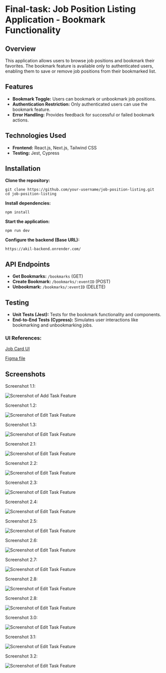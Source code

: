 <h1>Final-task: Job Position Listing Application - Bookmark Functionality</h1>

<h2>Overview</h2>
    <p>This application allows users to browse job positions and bookmark their favorites. The bookmark feature is available only to authenticated users, enabling them to save or remove job positions from their bookmarked list.</p>

<h2>Features</h2>
    <ul>
        <li><strong>Bookmark Toggle:</strong> Users can bookmark or unbookmark job positions.</li>
        <li><strong>Authentication Restriction:</strong> Only authenticated users can use the bookmark feature.</li>
        <li><strong>Error Handling:</strong> Provides feedback for successful or failed bookmark actions.</li>
    </ul>

<h2>Technologies Used</h2>
    <ul>
        <li><strong>Frontend:</strong> React.js, Next.js, Tailwind CSS</li>
        <li><strong>Testing:</strong> Jest, Cypress</li>
    </ul>

<h2>Installation</h2>
    <p><strong>Clone the repository:</strong></p>
    <pre><code>git clone https://github.com/your-username/job-position-listing.git
cd job-position-listing
</code></pre>

<p><strong>Install dependencies:</strong></p>
    <pre><code>npm install</code></pre>

<p><strong>Start the application:</strong></p>
    <pre><code>npm run dev</code></pre>

<p><strong>Configure the backend (Base URL):</strong></p>
    <pre><code>https://akil-backend.onrender.com/</code></pre>

<h2>API Endpoints</h2>
    <ul>
        <li><strong>Get Bookmarks:</strong> <code>/bookmarks</code> (GET)</li>
        <li><strong>Create Bookmark:</strong> <code>/bookmarks/:eventID</code> (POST)</li>
        <li><strong>Unbookmark:</strong> <code>/bookmarks/:eventID</code> (DELETE)</li>
    </ul>

<h2>Testing</h2>
    <ul>
        <li><strong>Unit Tests (Jest):</strong> Tests for the bookmark functionality and components.</li>
        <li><strong>End-to-End Tests (Cypress):</strong> Simulates user interactions like bookmarking and unbookmarking jobs.</li>
    </ul>

<h3>UI References:</h3>
    <p><a href="Job Card UI">Job Card UI</a></p>
    <p><a href="Figma file">Figma file</a></p>
<h2>Screenshots</h2>
    <p>Screenshot 1.1:</p>
    <img src="/final-task/public/assets/Screenshot-1.png" alt="Screenshot of Add Task Feature" />
    <p>Screenshot 1.2:</p>
    <img src="/final-task/public/assets/Screenshot-2.png" alt="Screenshot of Edit Task Feature" />
    <p>Screenshot 1.3:</p>
    <img src="/final-task/public/assets/Screenshot-12.png" alt="Screenshot of Edit Task Feature" />
    <p>Screenshot 2.1:</p>
    <img src="/final-task/public/assets/Screenshot-13.png" alt="Screenshot of Edit Task Feature" />
    <p>Screenshot 2.2:</p>
    <img src="/final-task/public/assets/Screenshot-3.png" alt="Screenshot of Edit Task Feature" />
    <p>Screenshot 2.3:</p>
    <img src="/final-task/public/assets/Screenshot-4.png" alt="Screenshot of Edit Task Feature" />
    <p>Screenshot 2.4:</p>
    <img src="/final-task/public/assets/Screenshot-5.png" alt="Screenshot of Edit Task Feature" />
    <p>Screenshot 2.5:</p>
    <img src="/final-task/public/assets/Screenshot-6.png" alt="Screenshot of Edit Task Feature" />
    <p>Screenshot 2.6:</p>
    <img src="/final-task/public/assets/Screenshot-7.png" alt="Screenshot of Edit Task Feature" />
    <p>Screenshot 2.7:</p>
    <img src="/final-task/public/assets/Screenshot-8.png" alt="Screenshot of Edit Task Feature" />
    <p>Screenshot 2.8:</p>
    <img src="/final-task/public/assets/Screenshot-9.png" alt="Screenshot of Edit Task Feature" />
    <p>Screenshot 2.8:</p>
    <img src="/final-task/public/assets/Screenshot-9.png" alt="Screenshot of Edit Task Feature" />
    <p>Screenshot 3.0:</p>
    <img src="/final-task/public/assets/Screenshot-10.png" alt="Screenshot of Edit Task Feature" />
    <p>Screenshot 3.1:</p>
    <img src="/final-task/public/assets/Screenshot-11.png" alt="Screenshot of Edit Task Feature" />
    <p>Screenshot 3.2:</p>
    <img src="/final-task/public/assets/Screenshot-12.png" alt="Screenshot of Edit Task Feature" />
